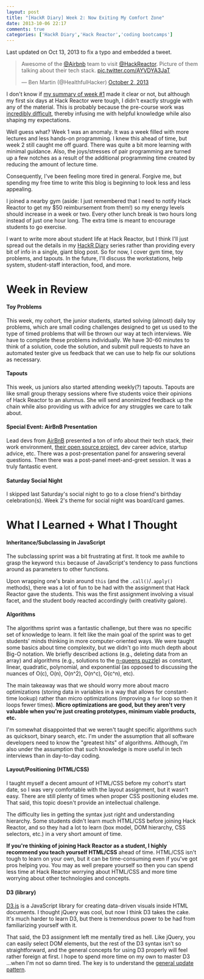 ```yaml
---
layout: post
title: "[HackR Diary] Week 2: Now Exiting My Comfort Zone"
date: 2013-10-06 22:17
comments: true
categories: ['HackR Diary','Hack Reactor','coding bootcamps']
---
```


<p class="last-updated">Last updated on Oct 13, 2013 to fix a typo and embedded a tweet.</p>

<blockquote class="twitter-tweet"><p>Awesome of the <a href="https://twitter.com/Airbnb">@Airbnb</a> team to visit <a href="https://twitter.com/HackReactor">@HackReactor</a>. Picture of them talking about their tech stack. <a href="http://t.co/AYVDYA3JaT">pic.twitter.com/AYVDYA3JaT</a></p>&mdash; Ben Martin (@HealthfulHacker) <a href="https://twitter.com/HealthfulHacker/statuses/385258134677106689">October 2, 2013</a></blockquote>
<script async src="//platform.twitter.com/widgets.js" charset="utf-8"></script>

I don't know if [my summary of week #1](blog/2013/09/29/hackr-diary-thoughts-about-week-number-1/) made it clear or not, but although my first six days at Hack Reactor were tough, I didn't exactly struggle with any of the material. This is probably because the pre-course work was [incredibly difficult](/blog/2013/09/22/hackr-diary-pre-course-anticipation/), thereby infusing me with helpful knowledge while also shaping my expectations.

Well guess what? Week 1 was an anomaly. It was a week filled with more lectures and less hands-on programming. I knew this ahead of time, but week 2 still caught me off guard. There was quite a bit more learning with minimal guidance. Also, the joys/stresses of pair programming are turned up a few notches as a result of the additional programming time created by reducing the amount of lecture time.

Consequently, I've been feeling more tired in general. Forgive me, but spending my free time to write this blog is beginning to look less and less appealing.

I joined a nearby gym (aside: I just remembered that I need to notify Hack Reactor to get my $50 reimbursement from them!) so my energy levels should increase in a week or two. Every other lunch break is two hours long instead of just one hour long. The extra time is meant to encourage students to go exercise.

I want to write more about student life at Hack Reactor, but I think I'll just spread out the details in my [HackR Diary](/blog/categories/hackr-diary/) series rather than providing every bit of info in a single, giant blog post. So for now, I cover gym time, toy problems, and tapouts. In the future, I'll discuss the workstations, help system, student-staff interaction, food, and more.

# Week in Review

#### Toy Problems

This week, my cohort, the junior students, started solving (almost) daily toy problems, which are small coding challenges designed to get us used to the type of timed problems that will be thrown our way at tech interviews. We have to complete these problems individually. We have 30-60 minutes to think of a solution, code the solution, and submit pull requests to have an automated tester give us feedback that we can use to help fix our solutions as necessary.

#### Tapouts

This week, us juniors also started attending weekly(?) tapouts. Tapouts are like small group therapy sessions where five students voice their opinions of Hack Reactor to an alumnus. She will send anonimized feedback up the chain while also providing us with advice for any struggles we care to talk about. 

#### Special Event: AirBnB Presentation

Lead devs from [AirBnB](https://twitter.com/Airbnb) presented a ton of info about their tech stack, their work environment, [their open source project](http://nerds.airbnb.com/weve-open-sourced-rendr-run-your-backbonejs-a/), dev career advice, startup advice, etc. There was a post-presentation panel for answering several questions. Then there was a post-panel meet-and-greet session. It was a truly fantastic event.

#### Saturday Social Night

I skipped last Saturday's social night to go to a close friend's birthday celebration(s). Week 2's theme for social night was board/card games.

# What I Learned + What I Thought

#### Inheritance/Subclassing in JavaScript

The subclassing sprint was a bit frustrating at first. It took me awhile to grasp the keyword `this` because of JavaScript's tendency to pass functions around as parameters to other functions.

Upon wrapping one's brain around `this` (and the `.call()`/`.apply()` methods), there was a lot of fun to be had with the assignment that Hack Reactor gave the students. This was the first assignment involving a visual facet, and the student body reacted accordingly (with creativity galore).

#### Algorithms

The algorithms sprint was a fantastic challenge, but there was no specific set of knowledge to learn. It felt like the main goal of the sprint was to get students' minds thinking in more computer-oriented ways. We were taught some basics about time complexity, but we didn't go into much depth about Big-O notation. We briefly described actions (e.g., deleting data from an array) and algorithms (e.g., solutions to the [n-queens puzzle](http://en.wikipedia.org/wiki/Eight_queens_puzzle#Related_problems)) as constant, linear, quadratic, polynomial, and exponential (as opposed to discussing the nuances of O(c), O(n), O(n^2), O(n^c), O(c^n), etc).

The main takeaway was that we should worry more about macro optimizations (storing data in variables in a way that allows for constant-time lookup) rather than micro optimizations (improving a `for` loop so then it loops fewer times). **Micro optimizations are good, but they aren't very valuable when you're just creating prototypes, minimum viable products, etc.**

I'm somewhat disappointed that we weren't taught specific algorithms such as quicksort, binary search, etc. I'm under the assumption that all software developers need to know the "greatest hits" of algorithms. Although, I'm also under the assumption that such knowledge is more useful in tech interviews than in day-to-day coding.

#### Layout/Positioning (HTML/CSS)

I taught myself a decent amount of HTML/CSS before my cohort's start date, so I was very comfortable with the layout assignment, but it wasn't easy. There are still plenty of times when proper CSS positioning eludes me. That said, this topic doesn't provide an intellectual challenge.

The difficulty lies in getting the syntax just right and understanding hierarchy. Some students didn't learn much HTML/CSS before joining Hack Reactor, and so they had a lot to learn (box model, DOM hierarchy, CSS selectors, etc.) in a very short amount of time.

**If you're thinking of joining Hack Reactor as a student, I highly recommend you teach yourself HTML/CSS** ahead of time. HTML/CSS isn't tough to learn on your own, but it can be time-consuming even if you've got pros helping you. You may as well prepare yourself so then you can spend less time at Hack Reactor worrying about HTML/CSS and more time worrying about other technologies and concepts.

#### D3 (library)

[D3.js](http://d3js.org/) is a JavaScript library for creating data-driven visuals inside HTML documents. I thought jQuery was cool, but now I think D3 takes the cake. It's much harder to learn D3, but there is tremendous power to be had from familiarizing yourself with it.

That said, the D3 assignment left me mentally tired as hell. Like jQuery, you can easily select DOM elements, but the rest of the D3 syntax isn't so straightforward, and the general concepts for using D3 properly will feel rather foreign at first. I hope to spend more time on my own to master D3 ...when I'm not so damn tired. The key is to understand the [general update pattern](http://bl.ocks.org/mbostock/3808218).